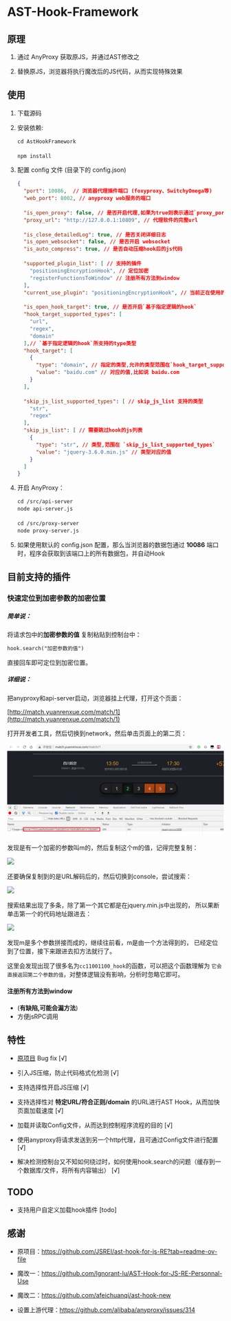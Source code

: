 # AST-Hook-Framework

## 原理

1. 通过 AnyProxy 获取原JS，并通过AST修改之

2. 替换原JS，浏览器将执行魔改后的JS代码，从而实现特殊效果

   


## 使用

1. 下载源码

2. 安装依赖:

   ```md
   cd AstHookFramework
   
   npm install
   ```

   

3. 配置 config 文件 (目录下的 config.json)

   ```json
   {
     "port": 10086,  // 浏览器代理插件端口 (foxyproxy、SwitchyOmega等)
     "web_port": 8002, // anyproxy web服务的端口
     
     "is_open_proxy": false, // 是否开启代理,如果为true则表示通过`proxy_port`进行发送数据
     "proxy_url": "http://127.0.0.1:10809", // 代理软件的完整url
     
     "is_close_detailedLog": true, // 是否关闭详细日志
     "is_open_websocket": false, // 是否开启 websocket
     "is_auto_compress": true, // 是否自动压缩hook后的js代码
     
     "supported_plugin_list": [ // 支持的插件
       "positioningEncryptionHook", // 定位加密
       "registerFunctionsToWindow" // 注册所有方法到window
     ],
     "current_use_plugin": "positioningEncryptionHook", // 当前正在使用的插件
     
     "is_open_hook_target": true, // 是否开启`基于指定逻辑的hook`
     "hook_target_supported_types": [
       "url",
       "regex",
       "domain"
     ],// `基于指定逻辑的hook`所支持的type类型
     "hook_target": [
       {
         "type": "domain", // 指定的类型,允许的类型范围在`hook_target_supported_types`
         "value": "baidu.com" // 对应的值,比如说 baidu.com
       }
     ],
     
     "skip_js_list_supported_types": [ // skip_js_list 支持的类型
       "str",
       "regex"
     ],
     "skip_js_list": [ // 需要跳过hook的js列表
       {
         "type": "str", // 类型,范围在 `skip_js_list_supported_types`
         "value": "jquery-3.6.0.min.js" // 类型对应的值
       }
     ]
   }
   ```

   

4. 开启 AnyProxy：

   ```md
   cd /src/api-server
   node api-server.js
   
   cd /src/proxy-server
   node proxy-server.js
   ```

5. 如果使用默认的 config.json 配置，那么当浏览器的数据包通过 **10086** 端口时，程序会获取到该端口上的所有数据包，并自动Hook

   

## 目前支持的插件

### 快速定位到**加密参数**的**加密位置**

##### **简单说：**

将请求包中的**加密参数的值** 复制粘贴到控制台中：

```md
hook.search("加密参数的值")
```

直接回车即可定位到加密位置。



##### **详细说：**

把anyproxy和api-server启动，浏览器挂上代理，打开这个页面：

[http://match.yuanrenxue.com/match/1](http://match.yuanrenxue.com/match/1)

打开开发者工具，然后切换到network，然后单击页面上的第二页：

![](images/README_images/a0806b65.png)

发现是有一个加密的参数叫m的，然后复制这个m的值，记得完整复制：

![](/Users/macmini/Coding/Github/AstHookFramework/images/README_images/ca281c6e.png)

还要确保复制到的是URL解码后的，然后切换到console，尝试搜索：

![](/Users/macmini/Coding/Github/AstHookFramework/images/README_images/73539b0b.png)

搜索结果出现了多条，除了第一个其它都是在jquery.min.js中出现的，
所以果断单击第一个的代码地址跟进去：

![](/Users/macmini/Coding/Github/AstHookFramework/images/README_images/dcea3602.png)

发现m是多个参数拼接而成的，继续往前看，m是由一个方法得到的，
已经定位到了位置，接下来跟进去扣方法就行了。

这里会发现出现了很多名为`cc11001100_hook`的函数，可以把这个函数理解为
`它会直接返回第二个参数的值`，对整体逻辑没有影响，分析时忽略它即可。



#### 注册所有方法到window

- (**有缺陷,可能会漏方法**)
- 方便jsRPC调用





## 特性

- [原项目](https://github.com/JSREI/ast-hook-for-js-RE?tab=readme-ov-file) Bug fix [√]

- 引入JS压缩，防止代码格式化检测 [√]

- 支持选择性开启JS压缩  [√]

- 支持选择性对 **特定URL/符合正则/domain** 的URL进行AST Hook，从而加快页面加载速度 [√]

- 加载并读取Config文件，从而达到控制程序流程的目的  [√]

- 使用anyproxy将请求发送到另一个http代理，且可通过Config文件进行配置   [√]

- 解决检测控制台又不知如何绕过时，如何使用hook.search的问题（缓存到一个数据库/文件，将所有内容输出）   [√]

  

## TODO

- 支持用户自定义加载hook插件 [todo]

  



## 感谢

- 原项目：https://github.com/JSREI/ast-hook-for-js-RE?tab=readme-ov-file
- 魔改一：https://github.com/lgnorant-lu/AST-Hook-for-JS-RE-Personnal-Use
- 魔改二：https://github.com/afeichuanqi/ast-hook-new

- 设置上游代理：https://github.com/alibaba/anyproxy/issues/314
